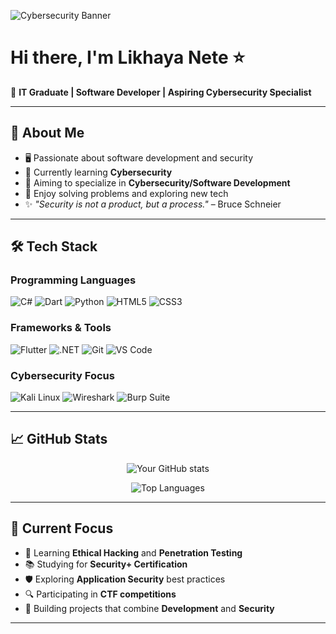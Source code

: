 ![Cybersecurity Banner](https://images.unsplash.com/photo-1510511459019-5dda7724fd87?auto=format&fit=crop&w=1350&q=80)

# Hi there, I'm Likhaya Nete ⭐️

👋 **IT Graduate | Software Developer | Aspiring Cybersecurity Specialist**

---

## 🚀 About Me

- 🖥️ Passionate about software development and security
- 🌱 Currently learning **Cybersecurity**
- 🎯 Aiming to specialize in **Cybersecurity/Software Development**
- 🧩 Enjoy solving problems and exploring new tech
- ✨ *"Security is not a product, but a process."* – Bruce Schneier

---

## 🛠️ Tech Stack

### Programming Languages
![C#](https://img.shields.io/badge/C%23-239120?style=for-the-badge&logo=c-sharp&logoColor=white)
![Dart](https://img.shields.io/badge/Dart-0175C2?style=for-the-badge&logo=dart&logoColor=white)
![Python](https://img.shields.io/badge/Python-3776AB?style=for-the-badge&logo=python&logoColor=white)
![HTML5](https://img.shields.io/badge/HTML5-E34F26?style=for-the-badge&logo=html5&logoColor=white)
![CSS3](https://img.shields.io/badge/CSS3-1572B6?style=for-the-badge&logo=css3&logoColor=white)

### Frameworks & Tools
![Flutter](https://img.shields.io/badge/Flutter-02569B?style=for-the-badge&logo=flutter&logoColor=white)
![.NET](https://img.shields.io/badge/.NET-5C2D91?style=for-the-badge&logo=.net&logoColor=white)
![Git](https://img.shields.io/badge/Git-F05032?style=for-the-badge&logo=git&logoColor=white)
![VS Code](https://img.shields.io/badge/VS_Code-007ACC?style=for-the-badge&logo=visual-studio-code&logoColor=white)

### Cybersecurity Focus
![Kali Linux](https://img.shields.io/badge/Kali_Linux-557C94?style=for-the-badge&logo=kali-linux&logoColor=white)
![Wireshark](https://img.shields.io/badge/Wireshark-1679A7?style=for-the-badge&logo=wireshark&logoColor=white)
![Burp Suite](https://img.shields.io/badge/Burp_Suite-FF6633?style=for-the-badge&logo=burp-suite&logoColor=white)

---

## 📈 GitHub Stats

<div align="center">
  
![Your GitHub stats](https://github-readme-stats.vercel.app/api?username=kaiz3nexe&show_icons=true&theme=radical&hide_border=true&count_private=true)

![Top Languages](https://github-readme-stats.vercel.app/api/top-langs/?username=kaiz3nexe&layout=compact&theme=radical&hide_border=true)

</div>

---

## 🎯 Current Focus

- 🔐 Learning **Ethical Hacking** and **Penetration Testing**
- 📚 Studying for **Security+ Certification**
- 🛡️ Exploring **Application Security** best practices
- 🔍 Participating in **CTF competitions**
- 🤝 Building projects that combine **Development** and **Security**

---
